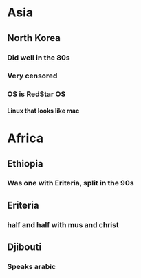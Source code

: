 # Asia
## North Korea
### Did well in the 80s
### Very censored
### OS is RedStar OS
#### Linux that looks like mac
# Africa
## Ethiopia
### Was one with Eriteria, split in the 90s
## Eriteria
### half and half with mus and christ
## Djibouti
### Speaks arabic 

